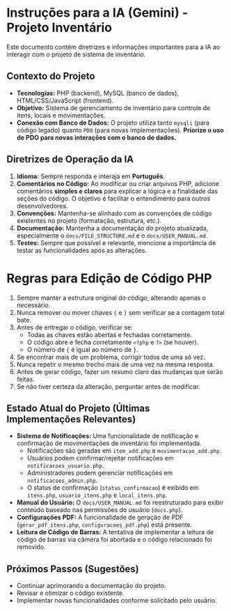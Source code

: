 # Instruções para a IA (Gemini) - Projeto Inventário

Este documento contém diretrizes e informações importantes para a IA ao interagir com o projeto de sistema de inventário.

## Contexto do Projeto

*   **Tecnologias:** PHP (backend), MySQL (banco de dados), HTML/CSS/JavaScript (frontend).
*   **Objetivo:** Sistema de gerenciamento de inventário para controle de itens, locais e movimentações.
*   **Conexão com Banco de Dados:** O projeto utiliza tanto `mysqli` (para código legado) quanto `PDO` (para novas implementações). **Priorize o uso de PDO para novas interações com o banco de dados.**

## Diretrizes de Operação da IA

1.  **Idioma:** Sempre responda e interaja em **Português**.
2.  **Comentários no Código:** Ao modificar ou criar arquivos PHP, adicione comentários **simples e claros** para explicar a lógica e a finalidade das seções do código. O objetivo é facilitar o entendimento para outros desenvolvedores.
3.  **Convenções:** Mantenha-se alinhado com as convenções de código existentes no projeto (formatação, estrutura, etc.).
4.  **Documentação:** Mantenha a documentação do projeto atualizada, especialmente o `docs/FILE_STRUCTURE.md` e o `docs/USER_MANUAL.md`.
5.  **Testes:** Sempre que possível e relevante, mencione a importância de testar as funcionalidades após as alterações.

# Regras para Edição de Código PHP

1. Sempre manter a estrutura original do código, alterando apenas o necessário.
2. Nunca remover ou mover chaves `{` e `}` sem verificar se a contagem total bate.
3. Antes de entregar o código, verificar se:
   - Todas as chaves estão abertas e fechadas corretamente.
   - O código abre e fecha corretamente `<?php` e `?>` (se houver).
   - O número de `{` é igual ao número de `}`.
4. Se encontrar mais de um problema, corrigir todos de uma só vez.
5. Nunca repetir o mesmo trecho mais de uma vez na mesma resposta.
6. Antes de gerar código, fazer um resumo claro das mudanças que serão feitas.
7. Se não tiver certeza da alteração, perguntar antes de modificar.

## Estado Atual do Projeto (Últimas Implementações Relevantes)

*   **Sistema de Notificações:** Uma funcionalidade de notificação e confirmação de movimentações de inventário foi implementada.
    *   Notificações são geradas em `item_add.php` e `movimentacao_add.php`.
    *   Usuários podem confirmar/rejeitar notificações em `notificacoes_usuario.php`.
    *   Administradores podem gerenciar notificações em `notificacoes_admin.php`.
    *   O status de confirmação (`status_confirmacao`) é exibido em `itens.php`, `usuario_itens.php` e `local_itens.php`.
*   **Manual do Usuário:** O `docs/USER_MANUAL.md` foi reestruturado para exibir conteúdo baseado nas permissões do usuário (`docs.php`).
*   **Configurações PDF:** A funcionalidade de geração de PDF (`gerar_pdf_itens.php`, `configuracoes_pdf.php`) está presente.
*   **Leitura de Código de Barras:** A tentativa de implementar a leitura de código de barras via câmera foi abortada e o código relacionado foi removido.


## Próximos Passos (Sugestões)

*   Continuar aprimorando a documentação do projeto.
*   Revisar e otimizar o código existente.
*   Implementar novas funcionalidades conforme solicitado pelo usuário.
